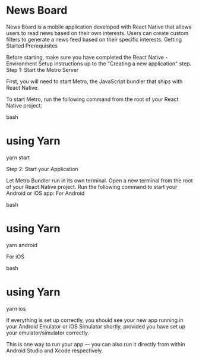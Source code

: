 # News Board

News Board is a mobile application developed with React Native that allows users to read news based on their own interests. Users can create custom filters to generate a news feed based on their specific interests.
Getting Started
Prerequisites

Before starting, make sure you have completed the React Native - Environment Setup instructions up to the "Creating a new application" step.
Step 1: Start the Metro Server

First, you will need to start Metro, the JavaScript bundler that ships with React Native.

To start Metro, run the following command from the root of your React Native project:

bash

# using Yarn
yarn start

Step 2: Start your Application

Let Metro Bundler run in its own terminal. Open a new terminal from the root of your React Native project. Run the following command to start your Android or iOS app:
For Android

bash

# using Yarn
yarn android

For iOS

bash

# using Yarn
yarn ios

If everything is set up correctly, you should see your new app running in your Android Emulator or iOS Simulator shortly, provided you have set up your emulator/simulator correctly.

This is one way to run your app — you can also run it directly from within Android Studio and Xcode respectively.
